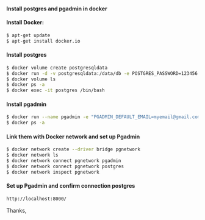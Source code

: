 #### Install postgres and pgadmin in docker


#### Install Docker:
```bash
$ apt-get update
$ apt-get install docker.io
```

#### Install postgres
```bash
$ docker volume create postgresqldata
$ docker run -d -v postgresqldata:/data/db -e POSTGRES_PASSWORD=123456 --name postgres -p 5432:5432 postgres:13
$ docker volume ls
$ docker ps -a
$ docker exec -it postgres /bin/bash
```

#### Install pgadmin
```bash
$ docker run --name pgadmin -e "PGADMIN_DEFAULT_EMAIL=myemail@gmail.com" -e "PGADMIN_DEFAULT_PASSWORD=123456" -p 8000:80 -d dpage/pgadmin4 
$ docker ps -a
```

#### Link them with Docker network and set up Pgadmin
```bash
$ docker network create --driver bridge pgnetwork
$ docker network ls
$ docker network connect pgnetwork pgadmin
$ docker network connect pgnetwork postgres
$ docker network inspect pgnetwork
```

#### Set up Pgadmin and confirm connection postgres
```bash
http://localhost:8000/
```

Thanks,
